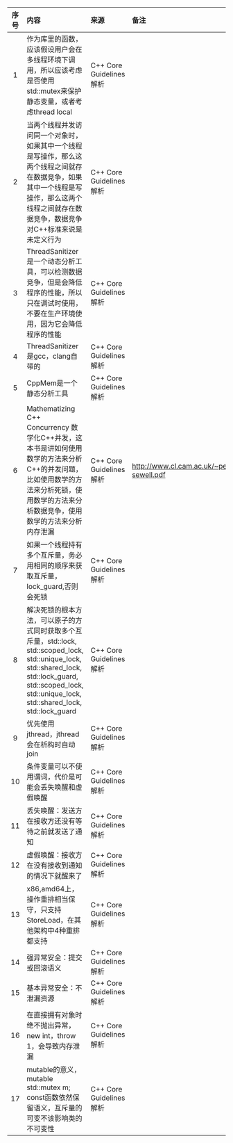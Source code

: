 | 序号 | 内容                                                                                                                                                                                 | 来源                    | 备注                                                      | 类型   |
|:--:|:-----------------------------------------------------------------------------------------------------------------------------------------------------------------------------------|:----------------------|:--------------------------------------------------------|:-----|
| 1  | 作为库里的函数，应该假设用户会在多线程环境下调用，所以应该考虑是否使用std::mutex来保护静态变量，或者考虑thread local                                                                                                              | C++ Core Guidelines解析 |                                                         | tip  |
| 2  | 当两个线程并发访问同一个对象时，如果其中一个线程是写操作，那么这两个线程之间就存在数据竞争，如果其中一个线程是写操作，那么这两个线程之间就存在数据竞争，数据竞争对C++标准来说是未定义行为                                                                                     | C++ Core Guidelines解析 |                                                         | tip  |
| 3  | ThreadSanitizer是一个动态分析工具，可以检测数据竞争，但是会降低程序的性能，所以只在调试时使用，不要在生产环境使用，因为它会降低程序的性能                                                                                                       | C++ Core Guidelines解析 |                                                         | tip  |
| 4  | ThreadSanitizer 是gcc，clang自带的                                                                                                                                                      | C++ Core Guidelines解析 |                                                         | tip  |
| 5  | CppMem是一个静态分析工具                                                                                                                                                                    | C++ Core Guidelines解析 |                                                         | tip  |
| 6  | Mathematizing C++ Concurrency 数学化C++并发，这本书是讲如何使用数学的方法来分析C++的并发问题，比如使用数学的方法来分析死锁，使用数学的方法来分析数据竞争，使用数学的方法来分析内存泄漏                                                                      | C++ Core Guidelines解析 | http://www.cl.cam.ac.uk/~pes20/cpp/popl085ap-sewell.pdf | book | 
| 7  | 如果一个线程持有多个互斥量，务必用相同的顺序来获取互斥量，lock_guard,否则会死锁                                                                                                                                      | C++ Core Guidelines解析 |                                                         | tip  |
| 8  | 解决死锁的根本方法，可以原子的方式同时获取多个互斥量，std::lock, std::scoped_lock, std::unique_lock, std::shared_lock, std::lock_guard, std::scoped_lock, std::unique_lock, std::shared_lock, std::lock_guard | C++ Core Guidelines解析 |                                                         | tip  |
| 9  | 优先使用jthread，jthread会在析构时自动join                                                                                                                                                     | C++ Core Guidelines解析 |                                                         | tip  |
| 10 | 条件变量可以不使用谓词，代价是可能会丢失唤醒和虚假唤醒                                                                                                                                                        | C++ Core Guidelines解析 |                                                         | tip  |
| 11 | 丢失唤醒：发送方在接收方还没有等待之前就发送了通知                                                                                                                                                          | C++ Core Guidelines解析 |                                                         | tip  |
| 12 | 虚假唤醒：接收方在没有接收到通知的情况下就醒来了                                                                                                                                                           | C++ Core Guidelines解析 |                                                         | tip  |
| 13 | x86,amd64上，操作重排相当保守，只支持StoreLoad，在其他架构中4种重排都支持                                                                                                                                     | C++ Core Guidelines解析 |                                                         | tip  |
| 14 | 强异常安全：提交或回滚语义                                                                                                                                                                      | C++ Core Guidelines解析 |                                                         | tip  |
| 15 | 基本异常安全：不泄漏资源                                                                                                                                                                       | C++ Core Guidelines解析 |                                                         | tip  |
| 16 | 在直接拥有对象时绝不抛出异常，new int，throw 1，会导致内存泄漏                                                                                                                                             | C++ Core Guidelines解析 |                                                         | tip  |
| 17 | mutable的意义， mutable std::mutex m;  const函数依然保留语义，互斥量的可变不该影响类的不可变性                                                                                                                  | C++ Core Guidelines解析 |                                                         | tip  |

